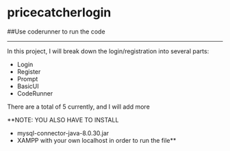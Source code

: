 # pricecatcherlogin


##Use coderunner to run the code
<hr>

In this project, I will break down the login/registration into several parts:

- Login
- Register
- Prompt
- BasicUI
- CodeRunner

There are a total of 5 currently, and I will add more

**NOTE: YOU ALSO HAVE TO INSTALL
- mysql-connector-java-8.0.30.jar
- XAMPP with your own localhost
in order to run the file**
